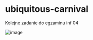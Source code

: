 # ubiquitous-carnival
Kolejne zadanie do egzaminu inf 04

![image](https://github.com/sebe324/ubiquitous-carnival/assets/58781463/f5cc5bb2-9b07-4ac3-a947-154c8b374e93)

